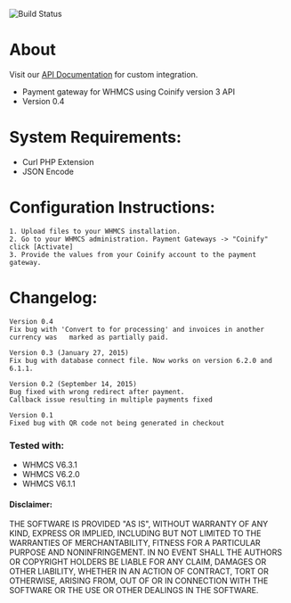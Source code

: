![Build Status](https://bamboo.coinify.com/plugins/servlet/wittified/build-status/INT-WHMCS)

About
=====
Visit our [API Documentation](https://api.coinify.com) for custom integration.

+ Payment gateway for WHMCS using Coinify version 3 API
+ Version 0.4

System Requirements:
===================
+ Curl PHP Extension
+ JSON Encode

Configuration Instructions:
==========================
    1. Upload files to your WHMCS installation.
    2. Go to your WHMCS administration. Payment Gateways -> "Coinify" click [Activate]
    3. Provide the values from your Coinify account to the payment gateway.

Changelog:
==========
	Version 0.4
	Fix bug with 'Convert to for processing' and invoices in another currency was 	marked as partially paid.

	Version 0.3 (January 27, 2015)
	Fix bug with database connect file. Now works on version 6.2.0 and 6.1.1.

	Version 0.2 (September 14, 2015)
	Bug fixed with wrong redirect after payment.
	Callback issue resulting in multiple payments fixed

	Version 0.1
	Fixed bug with QR code not being generated in checkout


### Tested with:
* WHMCS V6.3.1
* WHMCS V6.2.0
* WHMCS V6.1.1

#### Disclaimer:

THE SOFTWARE IS PROVIDED "AS IS", WITHOUT WARRANTY OF ANY KIND, EXPRESS OR IMPLIED, INCLUDING BUT NOT LIMITED TO THE WARRANTIES OF MERCHANTABILITY, FITNESS FOR A PARTICULAR PURPOSE AND NONINFRINGEMENT. IN NO EVENT SHALL THE AUTHORS OR COPYRIGHT HOLDERS BE LIABLE FOR ANY CLAIM, DAMAGES OR OTHER LIABILITY, WHETHER IN AN ACTION OF CONTRACT, TORT OR OTHERWISE, ARISING FROM, OUT OF OR IN CONNECTION WITH THE SOFTWARE OR THE USE OR OTHER DEALINGS IN THE SOFTWARE.
